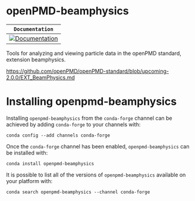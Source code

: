 # openPMD-beamphysics

**`Documentation`** |
------------------- |
[![Documentation](https://img.shields.io/badge/beamphysics-documentation-blue.svg)](https://christophermayes.github.io/openPMD-beamphysics/)  |



Tools for analyzing and viewing particle data in the openPMD standard, extension beamphysics.

https://github.com/openPMD/openPMD-standard/blob/upcoming-2.0.0/EXT_BeamPhysics.md

Installing openpmd-beamphysics
==============================

Installing `openpmd-beamphysics` from the `conda-forge` channel can be achieved by adding `conda-forge` to your channels with:

```
conda config --add channels conda-forge
```

Once the `conda-forge` channel has been enabled, `openpmd-beamphysics` can be installed with:

```
conda install openpmd-beamphysics
```

It is possible to list all of the versions of `openpmd-beamphysics` available on your platform with:

```
conda search openpmd-beamphysics --channel conda-forge
